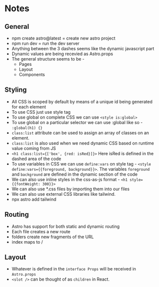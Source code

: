 # Notes

## General

- npm create astro@latest = create new astro project
- npm run dev = run the dev server
- Anything between the 3 dashes seems like the dynamic javascript part
- Dynamic values are being recevied as Astro.props
- The general structure seems to be - 
    - Pages
    - Layout
    - Components

## Styling

- All CSS is scoped by default by means of a unique id being generated for each element
- To use CSS just use style tag
- To use global on complete CSS we can use `<style is:global>`
- To use global on a particular selector we can use :global like so - `:global(h1) {}`
- `class:list` attribute can be used to assign an array of classes on an element.
- `class:list` is also used when we need dynamic CSS based on runtime value coming from JS
- `<h1 class:list={['box', {red: isRed}]}>` Here isRed is defined in the dashed area of the code
- To use variables in CSS we can use `define:vars` on style tag - `<style define:vars={{foreground, background}}>`. The variables `foreground` and `background` are defined in the dynamic section of the code
- We can also use inline styles in the css-as-js format - `<h1 style={{fontWeight: 300}}>`
- We can also use *.css files by importing them into our files
- We can also use external CSS libraries like tailwind.
- npx astro add tailwind

## Routing

- Astro has support for both static and dynamic routing
- Each file creates a new route
- folders create new fragments of the URL
- index maps to /


## Layout

- Whatever is defined in the `interface Props` will be received in `Astro.props`
- `<slot />` can be thought of as `children` in React.